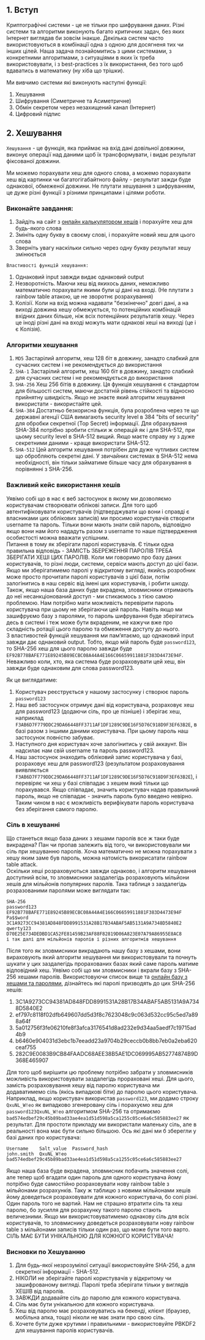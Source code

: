 ## 1. Вступ
Криптографічні системи - це не тільки про шифрування даних. Різні системи та алгоритми виконують багато критичних задач, без яких Інтернет виглядав би зовсім інакше. Декілька систем часто використовуються в комбінації одна з одною для досягненя тих чи інших цілей.
Наша задача познайомитись з цими системами, з конкретними алгоритмами, з ситуаціями в яких їх треба використовувати, і з best-practices з їх використання, без того щоб вдаватись в математику (ну хіба що трішки).  

Ми вивчимо системи які виконують наступні функції:  
1. Хешування
2. Шифрування (Симетричне та Асиметричне)
3. Обмін секретом через незахищений канал (Інтернет)
4. Цифровий підпис

## 2. Хешування
`Хешування` - це функція, яка приймає на вхід дані довільної довжини, виконує операції над даними щоб їх трансформувати, і видає результат фіксованої довжини.  

Ми можемо порахувати хеш для одного слова, а можемо порахувати хеш від картинки чи багатогігабайтного файлу - результат зажди буде однакової, обмеженої довжини. Не плутати хешування з шифруванням, це дуже різні функції з різними принципами і цілями роботи.

### Виконайте завдання:
1. Зайдіть на сайт з [онлайн калькулятором хешів](https://www.pelock.com/products/hash-calculator) і порахуйте хеш для будь-якого слова  
2. Змініть одну букву в своєму слові, і порахуйте новий хеш для цього слова  
3. Зверніть увагу наскільки сильно через одну букву результат хешу змінюється  

`Властивості функцій хешування:`  
1. Однаковий input завжди видає однаковий output  
2. Незворотність. Маючи хеш від якихось даних, неможливо математично порахувати якими були ці дані на вході. (Не плутати з rainbow table атакою, це не зворотнє розрахування)
3. Колізії. Коли на вхід можна надавати "безкінечно" довгі дані, а на виході довжина хешу обмежується, то потенційних комбінацій вхідних даних більше, ніж всіх потенційних результатів хешу. Через це іноді різні дані на вході можуть мати однакові хеші на виході (це і є Колізія).

### Алгоритми хешування
1. `MD5` Застарілий алгоритм, хеш 128 біт в довжину, занадто слабкий для сучасних систем і не рекомендується до використання  
2. `SHA-1` Застарілий алгоритм, хеш 160 біт в довжину, занадто слабкий для сучасних систем і не рекомендується до використання  
3. `SHA-256` Хеш 256 бітів в довжину. Ця функція хешування є стандартом для більшості систем, маючи достатній рівень стійкості та відносно прийнятну швидкість. Якщо не знаєте який алгоритм хешування використати - використайте цей.  
4. `SHA-384` Достатньо безкорисна функція, була розроблена через те що державні агенції США вимагають security level в 384 "bits of security" для обробки секретної (Top Secret) інформації. Для обрахування SHA-384 потрібно зробити стільки ж операцій як і для SHA-512, при цьому security level в SHA-512 вищий. Якщо маєте справу ну з дуже секретними даними - краще використати SHA-512. 
5. `SHA-512` Цей алгоритм хешування потрібен для дуже чутливих систем що обробляють секретні дані. У звичайних системах в SHA-512 нема необхідності, він тільки займатиме більше часу для обрахування в порівнянні з SHA-256.

### Важливий кейс використання хешів
Уявімо собі що в нас є веб застосунок в якому ми дозволяємо користувачам створювати облікові записи. Для того щоб автентифіковувати користувачів (підтверджувати що вони і справді є власниками цих облікових записів) ми просимо користувачів створити username та пароль. Тільки вони мають знати свій пароль, відповідно якщо вони нам його нададуть разом з username то наше підтвердження особистості можна вважати успішним.  
Питання в тому як зберігати паролі користувачів. Є тільки одна правильна відповідь - ЗАМІСТЬ ЗБЕРЕЖЕННЯ ПАРОЛІВ ТРЕБА ЗБЕРІГАТИ ХЕШІ ЦИХ ПАРОЛІВ. Коли ми говоримо про базу даних користувачів, то різні люди, системи, сервіси мають доступ до цієї бази. Якщо ми зберігатимемо паролі у відкритому вигляді, якийсь розробник може просто прочитати паролі користувачів з цієї бази, потім залогінитись в наш сервіс від імені цих користувачів, і робити шкоду. Також, якщо наша база даних буде вкрадена, зловмисники отримають до неї несанкціонований доступ - ми стикаємось з тією самою проблемою. Нам потрібно мати можливість перевірити пароль користувача при цьому не зберігаючи цей пароль. Навіть якщо ми зашифруємо базу з паролями, то пароль шифрування буде зберігатись десь в системі і теж може бути вкраденим, не кажучи вже про складність ротації цього паролю та обмеження доступу до нього.  
З властивостей функцій хешування ми памʼятаємо, що однаковий input завжди дає однаковий output. Тобто, якщо мій пароль буде `password123`, то SHA-256 хеш для цього паролю завжди буде `EF92B778BAFE771E89245B89ECBC08A44A4E166C06659911881F383D4473E94F`. Неважливо коли, хто, яка система буде розраховувати цей хеш, він завжди буде однаковим для слова password123.  

Як це виглядатиме:  
1. Користувач реєструється у нашому застосунку і створює пароль `password123`
2. Наш веб застосунок отримує дані від користувача, розраховує хеш для password123 (додаючи сіль, про це пізніше) і зберігає хеш, наприклад `F3AB6D7F779DDC29DA66448FF3711AF1DF1289C9DE16F5D76C918D9F3EF63B2E`, в базі разом з іншими даними користувача. При цьому пароль наш застосунок повністю забуває.  
3. Наступного дня користувач хоче залогінитись у свій аккаунт. Він надсилає нам свій username та пароль password123.  
4. Наш застосунок знаходить обліковий запис користувача у базі, розраховує хеш для password123 (результатом розраховування виявляється `F3AB6D7F779DDC29DA66448FF3711AF1DF1289C9DE16F5D76C918D9F3EF63B2E`), і перевіряє чи хеш у базі співпадає з хешем який тільки що порахувався. Якщо співпадає, значить користувач надав правильний пароль, якщо не співпадає - значить пароль було введено невірно.
Таким чином в нас є можливість верифікувати пароль користувача без зберігання самого паролю.

### Сіль в хешуванні
Що станеться якщо база даних з хешами паролів все ж таки буде викрадена? Пан чи пропав залежить від того, чи використовували ми сіль при хешуванню паролів. Хоча математично не можна порахувати з хешу яким заме був пароль, можна натомість викорисатати rainbow table attack.  
Оскільки хеші розраховуються завжди однаково, і алгоритм хешування доступний всім, то зловмисники заздалегідь розраховують мільйони хешів для мільйонів популярних паролів. Така таблиця з заздалегідь розразованими паролями може виглядати так:  
```
SHA-256
password123 EF92B778BAFE771E89245B89ECBC08A44A4E166C06659911881F383D4473E94F
Pa$$word 3C1A9273CC94381AD848FDD8991531A28B17B34ABAF5AB5131A9A7348D5840E2
qwerty123 D70E25E734DEDBD1CA52FE81459B23AF88F82819D06A823E07A79A86955E8AC8
і так далі для мільйонів паролів і різних алгоритмів хешування
```
Після того як зловмисники викрадають нашу базу з хешами, вони вираховують який алгоритм хешування ми використовували та почнуть шукати у цих заздалегідь прорахованих базах який саме пароль матиме відповідний хеш. Уявімо собі що ми зловмисники і вкрали базу з SHA-256 хешами паролів. Використовуючи список вище та [онлайн базу з хешами та паролями](https://crackstation.net/), дізнайтесь які паролі призводять до цих SHA-256 хешів:  
1. 3C1A9273CC94381AD848FDD8991531A28B17B34ABAF5AB5131A9A7348D5840E2
2. ef797c8118f02dfb649607dd5d3f8c7623048c9c063d532cc95c5ed7a898a64f
3. 5a012756f3fe06210fe8f3afca3176541d8ad232e9d34aa5aedf7c19715ad4b9
4. b6460e904031d3ebc1b7eeadd23a9704b29ceccb0b8bb7eb0a2eba620ceaf755
5. 282C9E0083B9CB84FAADC68AEE38B5AE1DC069995AB52774874B9D368E465907

Для того щоб вирішити цю проблему потрібно забрати у зловмисників можливість використовувати заздалегідь прораховані хеші. Для цього, замість розраховування хешу від паролю користувача ми додаватимемо сіль (якісь випадкові біти) до паролю цього користувача. Наприклад, якщо користувач використав `password123`, ми додамо строку `QxuNL_W!eo` як випадково згенеровану сіль і порахуємо хеш для `password123QxuNL_W!eo` алгоритмом SHA-256 та отримаємо `bad574edbef29c45b89bad33ae4ea1d51d598a5ca1255c05ce6a6c585883ee27` як результат. Для простоти прикладу ми використали маленьку сіль, але в реальності вона має бути сильно більшою. Ось які дані ми б зберегли у базі даних про користувача: 
```
Username    Salt_value  Password_hash
john.smith  QxuNL_W!eo  bad574edbef29c45b89bad33ae4ea1d51d598a5ca1255c05ce6a6c585883ee27
```
Якщо наша база буде вкрадена, зловмисник побачить значення солі, але тепер щоб вгадати один пароль для одного користувача йому потрібно буде самостійно розраховувати нову rainbow table з мільйонами розрахунків. Таку ж таблицю з новими мільйонами хешів йому доведеться розраховувати для кожного користувача, бо солі різні. Один пароль того не вартий. Нам не страшно втратити сіль та хеш паролю, бо зусилля для розрахунку такого паролю стають величезними. Якщо ми використовуватимемо однакову сіль для всіх користувачів, то зловмиснику доведеться розраховувати нову rainbow table з мільйонами записів тільки один раз, що може бути того варто. СІЛЬ МАЄ БУТИ УНІКАЛЬНОЮ ДЛЯ КОЖНОГО КОРИСТУВАЧА!

### Висновки по Хешуванню
1. Для будь-якої незрозумілої ситуації використовуйте SHA-256, а для секретної інформації - SHA-512.
2. НІКОЛИ не зберігайте паролі користувачів у відкритому чи зашифрованому вигляді. Паролі треба зберігати тільки у виглядів ХЕШІВ від паролів.
3. ЗАВЖДИ додавайте сіль до паролю для кожного користувача.
4. Сіль має бути унікальною для кожного користувача.
5. Хеш від паролю має розраховуватись на бекенді, клієнт (браузер, мобільна апка, тощо) ніколи не має знати про свою сіль.
6. Хочете бути дуже крутими і правильними - використовуйте PBKDF2 для хешування паролів користувачів.
